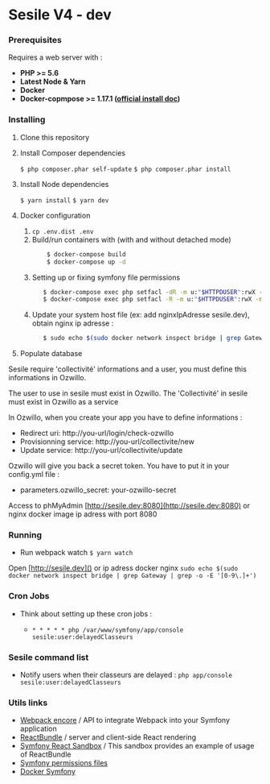 Sesile V4 - dev 
===============

### Prerequisites

Requires a web server with :
* **PHP >= 5.6**
* **Latest Node & Yarn**
* **Docker**
* **Docker-copmpose >= 1.17.1 ([official install doc](https://docs.docker.com/compose/install/#install-compose))**  

### Installing
1. Clone this repository

2. Install Composer dependencies 

    `$ php composer.phar self-update`
    `$ php composer.phar install`
  
3. Install Node dependencies 

    `$ yarn install`
    `$ yarn dev`
    
4. Docker configuration
    1. `cp .env.dist .env`
    2. Build/run containers with (with and without detached mode) 
        ```bash
            $ docker-compose build
            $ docker-compose up -d
        ```
    3. Setting up or fixing symfony file permissions
        ```bash
           $ docker-compose exec php setfacl -dR -m u:"$HTTPDUSER":rwX -m u:$(whoami):rwX /var/www/symfony/app
           $ docker-compose exec php setfacl -R -m u:"$HTTPDUSER":rwX -m u:$(whoami):rwX /var/www/symfony/app
        ``` 
    4. Update your system host file (ex: add nginxIpAdresse sesile.dev), obtain nginx ip adresse :
        ```bash
           $ sudo echo $(sudo docker network inspect bridge | grep Gateway | grep -o -E '[0-9\.]+')
        ```

5. Populate database

Sesile require 'collectivité' informations and a user, you must define this informations in Ozwillo.

The user to use in sesile must exist in Ozwillo.
The 'Collectivité' in sesile must exist in Ozwillo as a service

In Ozwillo, when you create your app you have to define informations : 
 - Redirect uri: http://you-url/login/check-ozwillo
 - Provisionning service: http://you-url/collectivite/new
 - Update service: http://you-url/collectivite/update

Ozwillo will give you back a secret token. You have to put it in your config.yml file :
 - parameters.ozwillo_secret: your-ozwillo-secret

Access to phMyAdmin [http://sesile.dev:8080](http://sesile.dev:8080) or nginx docker image ip adress with port 8080

### Running 
* Run webpack watch 
`$ yarn watch `

Open [http://sesile.dev]() or ip adress docker nginx `sudo echo $(sudo docker network inspect bridge | grep Gateway | grep -o -E '[0-9\.]+')`

### Cron Jobs
* Think about setting up these cron jobs :

    - `* * * * * php /var/www/symfony/app/console sesile:user:delayedClasseurs`

### Sesile command list

* Notify users when their classeurs are delayed : `php app/console sesile:user:delayedClasseurs`


### Utils links
* [Webpack encore](http://symfony.com/doc/current/frontend.html) /  API to integrate Webpack into your Symfony application
* [ReactBundle](https://github.com/Limenius/ReactBundle/blob/master/Resources/doc/index.md) / server and client-side React rendering 
* [Symfony React Sandbox](https://github.com/Limenius/symfony-react-sandbox) / This sandbox provides an example of usage of ReactBundle
* [Symfony permissions files](https://symfony.com/doc/current/setup/file_permissions.html)
* [Docker Symfony](https://github.com/maxpou/docker-symfony)
